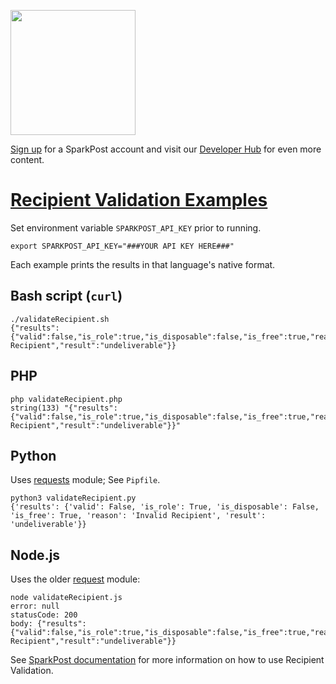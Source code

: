 <a href="https://www.sparkpost.com"><img src="https://www.sparkpost.com/sites/default/files/attachments/SparkPost_Logo_2-Color_Gray-Orange_RGB.svg" width="200px"/></a>

[Sign up](https://app.sparkpost.com/join?src=Dev-Website&sfdcid=70160000000pqBb) for a SparkPost account and visit our [Developer Hub](https://developers.sparkpost.com) for even more content.

# [Recipient Validation Examples](/snippets/recipient-validation)

Set environment variable `SPARKPOST_API_KEY` prior to running.

```
export SPARKPOST_API_KEY="###YOUR API KEY HERE###"
```

Each example prints the results in that language's native format.

## Bash script (`curl`)
```
./validateRecipient.sh
{"results":{"valid":false,"is_role":true,"is_disposable":false,"is_free":true,"reason":"Invalid Recipient","result":"undeliverable"}}
```

## PHP
```
php validateRecipient.php
string(133) "{"results":{"valid":false,"is_role":true,"is_disposable":false,"is_free":true,"reason":"Invalid Recipient","result":"undeliverable"}}"
```

## Python
Uses [requests](https://requests.readthedocs.io/en/master/) module; See `Pipfile`.
```
python3 validateRecipient.py
{'results': {'valid': False, 'is_role': True, 'is_disposable': False, 'is_free': True, 'reason': 'Invalid Recipient', 'result': 'undeliverable'}}
```

## Node.js
Uses the older [request](https://www.npmjs.com/package/request) module:

```
node validateRecipient.js
error: null
statusCode: 200
body: {"results":{"valid":false,"is_role":true,"is_disposable":false,"is_free":true,"reason":"Invalid Recipient","result":"undeliverable"}}
```

See [SparkPost documentation](https://www.sparkpost.com/docs/recipient-validation/integration-guide/) for more information on how to use Recipient Validation.
